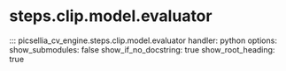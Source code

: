 # steps.clip.model.evaluator

::: picsellia_cv_engine.steps.clip.model.evaluator
    handler: python
    options:
        show_submodules: false
        show_if_no_docstring: true
        show_root_heading: true
